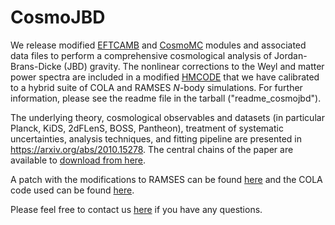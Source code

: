 # CosmoJBD

We release modified [EFTCAMB](https://github.com/EFTCAMB) and [CosmoMC](https://github.com/cmbant/CosmoMC) modules and associated data files to perform a comprehensive cosmological analysis of Jordan-Brans-Dicke (JBD) gravity. The nonlinear corrections to the Weyl and matter power spectra are included in a modified [HMCODE](https://github.com/alexander-mead/HMcode) that we have calibrated to a hybrid suite of COLA and RAMSES _N_-body simulations. For further information, please see the readme file in the tarball ("readme_cosmojbd").

The underlying theory, cosmological observables and datasets (in particular Planck, KiDS, 2dFLenS, BOSS, Pantheon), treatment of systematic uncertainties, analysis techniques, and fitting pipeline are presented in https://arxiv.org/abs/2010.15278. The central chains of the paper are available to [download from here](https://u.pcloud.link/publink/show?code=XZgKscXZgOPsJcYsiY8kDVFbNKIGiLSmoGTk).

A patch with the modifications to RAMSES can be found [here](https://github.com/HAWinther/RamsesPatchApproxMGSolver) and the COLA code used can be found [here](https://github.com/HAWinther/MG-PICOLA-PUBLIC).

Please feel free to contact us [here](shahab.joudaki@physics.ox.ac.uk) if you have any questions.
